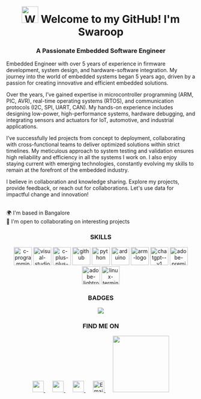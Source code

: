 <h1 align="center"><img src="https://raw.githubusercontent.com/Tarikul-Islam-Anik/Animated-Fluent-Emojis/master/Emojis/Hand%20gestures/Waving%20Hand.png" alt="Waving Hand" width="44" height="44"/>
 Welcome to my GitHub! I'm Swaroop</h1>
<h3 align="center">A Passionate Embedded Software Engineer</h3>
<p align="justified">
  Embedded Engineer with over 5 years of experience in firmware development, system design, and hardware-software integration. My journey into the world of embedded systems began 5 years ago, driven by a passion for creating innovative and efficient embedded solutions.

Over the years, I’ve gained expertise in microcontroller programming (ARM, PIC, AVR), real-time operating systems (RTOS), and communication protocols (I2C, SPI, UART, CAN). My hands-on experience includes designing low-power, high-performance systems, hardware debugging, and integrating sensors and actuators for IoT, automotive, and industrial applications.

I’ve successfully led projects from concept to deployment, collaborating with cross-functional teams to deliver optimized solutions within strict timelines. My meticulous approach to system testing and validation ensures high reliability and efficiency in all the systems I work on. I also enjoy staying current with emerging technologies, constantly evolving my skills to remain at the forefront of the embedded industry.

I believe in collaboration and knowledge sharing. Explore my projects, provide feedback, or reach out for collaborations. Let's use data for impactful change and innovation!
</p>
<p align="left">
</br>🌍  I'm based in Bangalore<br>
  🤝  I'm open to collaborating on interesting projects<br>
</p>
<h3 align="center">SKILLS</h3>
<div align="center">
<img width="48"  height="48" src="https://img.icons8.com/fluency/48/c-programming.png" alt="c-programming"/>
  <img width="48" height="48" src="https://img.icons8.com/fluency/48/visual-studio-code-2019.png" alt="visual-studio-code-2019"/>
  <img width="48" height="48" src="https://img.icons8.com/fluency/48/c-plus-plus-logo.png" alt="c-plus-plus-logo"/>
  <img width="48" height="48" src="https://img.icons8.com/fluency/48/github.png" alt="github"/>
  <img width="48" height="48" src="https://img.icons8.com/fluency/48/python.png" alt="python"/>
  <img width="48" height="48" src="https://img.icons8.com/fluency/48/arduino.png" alt="arduino"/>
  <img width="48" height="48" src="https://img.icons8.com/fluency/48/arm-logo.png" alt="arm-logo"/>
  <img width="48" height="48" src="https://img.icons8.com/fluency/48/chatgpt--v1.png" alt="chatgpt--v1"/>
  <img width="48" height="48" src="https://img.icons8.com/fluency/48/adobe-premiere-pro.png" alt="adobe-premiere-pro"/>
  <img width="48" height="48" src="https://img.icons8.com/fluency/48/adobe-lightroom.png" alt="adobe-lightroom"/>
  <img width="48" height="48" src="https://img.icons8.com/fluency/48/linux-terminal.png" alt="linux-terminal"/>
  </dev>
</p>

<h3 align="center">BADGES</h3>
<p align="center">
  <a href="http://www.github.com/CodeBySwaroop"><img src="https://github-readme-streak-stats.herokuapp.com/?user=CodeBySwaroop&stroke=ffffff&background=1c1917&ring=0891b2&fire=0891b2&currStreakNum=ffffff&currStreakLabel=0891b2&sideNums=ffffff&sideLabels=ffffff&dates=ffffff&hide_border=true" /></a>
</p>


<h3 align="center">FIND ME ON</h1>
<p align="center">
  <a href="https://www.github.com/CodeBySwaroop" target="_blank" rel="noreferrer"> 
    <picture>
      <source media="(prefers-color-scheme: dark)" srcset="https://raw.githubusercontent.com/danielcranney/readme-generator/main/public/icons/socials/github-dark.svg" />
      <source media="(prefers-color-scheme: light)" srcset="https://raw.githubusercontent.com/danielcranney/readme-generator/main/public/icons/socials/github.svg" />
      <img src="https://raw.githubusercontent.com/danielcranney/readme-generator/main/public/icons/socials/github.svg" width="30" height="30" />
    </picture>
  </a>
 &nbsp;&nbsp;&nbsp;&nbsp;
  <a href="https://www.linkedin.com/in/swaroopmeher/" target="_blank" rel="noreferrer">
    <picture>
      <source media="(prefers-color-scheme: dark)" srcset="https://raw.githubusercontent.com/danielcranney/readme-generator/main/public/icons/socials/linkedin-dark.svg" />
      <source media="(prefers-color-scheme: light)" srcset="https://raw.githubusercontent.com/danielcranney/readme-generator/main/public/icons/socials/linkedin.svg" />
      <img src="https://raw.githubusercontent.com/danielcranney/readme-generator/main/public/icons/socials/linkedin.svg" width="30" height="30" />
    </picture>
  </a>
  &nbsp;&nbsp;&nbsp;&nbsp;
  <a href="http://www.medium.com/@swameher" target="_blank" rel="noreferrer">
    <picture>
      <source media="(prefers-color-scheme: dark)" srcset="https://raw.githubusercontent.com/danielcranney/readme-generator/main/public/icons/socials/medium-dark.svg" />
      <source media="(prefers-color-scheme: light)" srcset="https://raw.githubusercontent.com/danielcranney/readme-generator/main/public/icons/socials/medium.svg" />
      <img src="https://raw.githubusercontent.com/danielcranney/readme-generator/main/public/icons/socials/medium.svg" width="30" height="30" />
    </picture>
  </a>
 &nbsp;&nbsp;&nbsp;&nbsp;
  <a href="mailto:swaroop8396@gmail.com" target="_blank" rel="noreferrer">
   <img src="https://upload.wikimedia.org/wikipedia/commons/7/7e/Gmail_icon_%282020%29.svg" width="30" height="30" alt="Email Icon" />
  </a>
  &nbsp;&nbsp;&nbsp;&nbsp;
  <a href="https://www.buymeacoffee.com/swaroopmeher"><img src="https://cdn.buymeacoffee.com/buttons/v2/default-yellow.png" width="150"/></a>
</p>
